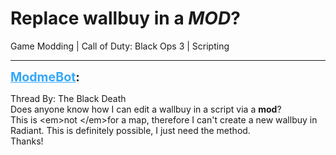 # Replace wallbuy in a *MOD*?
Game Modding | Call of Duty: Black Ops 3 | Scripting

---
<strong style="font-size: 1.4em;"><span style="text-decoration: underline;text-decoration-color: #34a7f9;"><span style="color:#34a7f9;">ModmeBot</span></span>:</strong>

<p>Thread By: The Black Death<br />Does anyone know how I can edit a wallbuy in a script via a <strong>mod</strong>?<br />This is &lt;em&gt;not &lt;/em&gt;for a map, therefore I can&#39;t create a new wallbuy in Radiant. This is definitely possible, I just need the method.<br />Thanks!</p>
